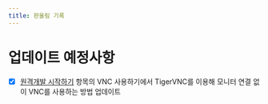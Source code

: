 ```yaml
---
title: 판올림 기록
---
```


# 업데이트 예정사항

- [X] [원격개발 시작하기](./EmVision_Getting_Started/#getting-started-with-host-pc) 항목의 VNC 사용하기에서 TigerVNC를 이용해 모니터 연결 없이 VNC를 사용하는 방법 업데이트
